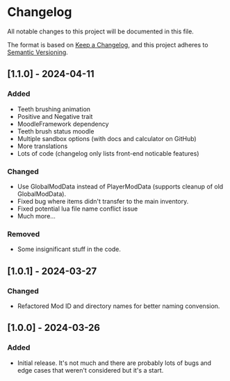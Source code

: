 # Changelog

All notable changes to this project will be documented in this file.

The format is based on [Keep a Changelog](https://keepachangelog.com/en/1.0.0/),
and this project adheres to [Semantic Versioning](https://semver.org/spec/v2.0.0.html).

## [1.1.0] - 2024-04-11

### Added

-   Teeth brushing animation
-   Positive and Negative trait
-   MoodleFramework dependency
-   Teeth brush status moodle
-   Multiple sandbox options (with docs and calculator on GitHub)
-   More translations
-   Lots of code (changelog only lists front-end noticable features)

### Changed

-   Use GlobalModData instead of PlayerModData (supports cleanup of old GlobalModData).
-   Fixed bug where items didn't transfer to the main inventory.
-   Fixed potential lua file name conflict issue
-   Much more...

### Removed

-   Some insignificant stuff in the code.

## [1.0.1] - 2024-03-27

### Changed

-   Refactored Mod ID and directory names for better naming convension.

## [1.0.0] - 2024-03-26

### Added

-   Initial release. It's not much and there are probably lots of bugs and edge cases that weren't considered but it's a start.
